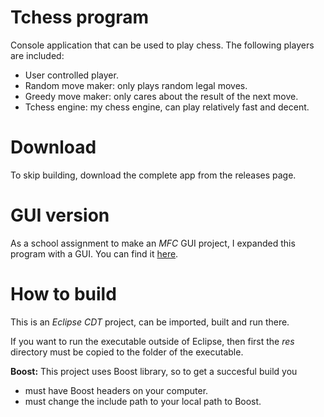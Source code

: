 # Tchess program

Console application that can be used to play chess. The 
following players are included:

- User controlled player.
- Random move maker: only plays random legal moves.
- Greedy move maker: only cares about the result of the next move.
- Tchess engine: my chess engine, can play relatively fast and decent.

# Download

To skip building, download the complete app from the releases page.

# GUI version

As a school assignment to make an *MFC* GUI project, I expanded 
this program with a GUI. You can find it [here](https://github.com/Gtomika/tchess-gui).

# How to build

This is an *Eclipse CDT* project, can be imported, built and
run there. 

If you want to run the executable outside of Eclipse, then first 
the *res* directory must be copied to the folder of the executable.

**Boost:** This project uses Boost library, so to get a succesful 
build you
 - must have Boost headers on your computer.
 - must change the include path to your local path to Boost. 
